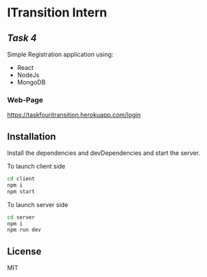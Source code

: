 # ITransition Intern
## _Task 4_

Simple Registration application using:

- React
- NodeJs
- MongoDB

### Web-Page

https://taskfouritransition.herokuapp.com/login

## Installation

Install the dependencies and devDependencies and start the server.

To launch client side
```sh
cd client
npm i
npm start
```

To launch server side
```sh
cd server
npm i
npm run dev
```



## License

MIT
